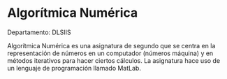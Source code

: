 # Algorítmica Numérica

Departamento: DLSIIS

Algorítmica Numérica es una asignatura de segundo que se centra en la representación de números en un computador (números máquina) y en métodos iterativos para hacer ciertos cálculos. La asignatura hace uso de un lenguaje de programación llamado MatLab. 